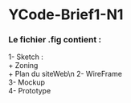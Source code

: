# YCode-Brief1-N1

### Le fichier .fig contient :

1- Sketch :\
          + Zoning\
          + Plan du siteWeb\n
2- WireFrame\
3- Mockup\
4- Prototype
